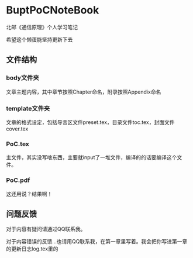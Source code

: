 # BuptPoCNoteBook
北邮《通信原理》个人学习笔记

希望这个懒蛋能坚持更新下去

## 文件结构
### body文件夹
  文章主题内容，其中章节按照Chapter命名，附录按照Appendix命名
  
### template文件夹
  文章的格式设定，包括导言区文件preset.tex，目录文件toc.tex，封面文件cover.tex
  
### PoC.tex
  主文件，其实没写啥东西，主要就input了一堆文件，编译的的话要编译这个文件。
  
### PoC.pdf
  这还用说？结果啊！
  
  
## 问题反馈
  对于内容有疑问请通过QQ联系我。
  
  对于内容错误的反馈...也请用QQ联系我，在第一章里写着。我会把你写进第一章的更新日志log.tex里的
  
  
